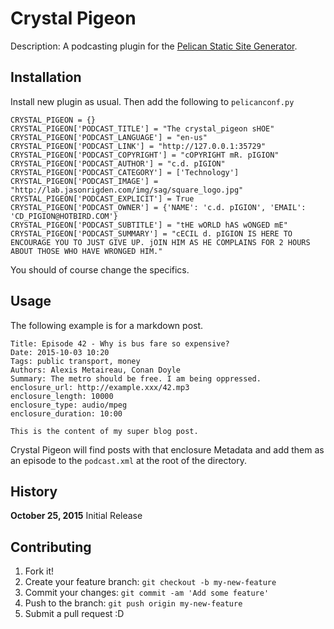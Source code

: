 
# Crystal Pigeon

Description: A podcasting plugin for the [Pelican Static Site Generator](http://blog.getpelican.com/).


## Installation

Install new plugin as usual.
Then add the following to `pelicanconf.py`

    CRYSTAL_PIGEON = {}
    CRYSTAL_PIGEON['PODCAST_TITLE'] = "The crystal_pigeon sHOE"
    CRYSTAL_PIGEON['PODCAST_LANGUAGE'] = "en-us"
    CRYSTAL_PIGEON['PODCAST_LINK'] = "http://127.0.0.1:35729"
    CRYSTAL_PIGEON['PODCAST_COPYRIGHT'] = "cOPYRIGHT mR. pIGION"
    CRYSTAL_PIGEON['PODCAST_AUTHOR'] = "c.d. pIGION"
    CRYSTAL_PIGEON['PODCAST_CATEGORY'] = ['Technology']
    CRYSTAL_PIGEON['PODCAST_IMAGE'] = "http://lab.jasonrigden.com/img/sag/square_logo.jpg"
    CRYSTAL_PIGEON['PODCAST_EXPLICIT'] = True
    CRYSTAL_PIGEON['PODCAST_OWNER'] = {'NAME': 'c.d. pIGION', 'EMAIL': 'CD_PIGION@HOTBIRD.COM'}
    CRYSTAL_PIGEON['PODCAST_SUBTITLE'] = "tHE wORLD hAS wONGED mE"
    CRYSTAL_PIGEON['PODCAST_SUMMARY'] = "cECIL d. pIGION IS HERE TO ENCOURAGE YOU TO JUST GIVE UP. jOIN HIM AS HE COMPLAINS FOR 2 HOURS ABOUT THOSE WHO HAVE WRONGED HIM."

You should of course change the specifics.

## Usage

The following example is for a markdown post.

    Title: Episode 42 - Why is bus fare so expensive?
    Date: 2015-10-03 10:20
    Tags: public transport, money
    Authors: Alexis Metaireau, Conan Doyle
    Summary: The metro should be free. I am being oppressed.
    enclosure_url: http://example.xxx/42.mp3
    enclosure_length: 10000
    enclosure_type: audio/mpeg
    enclosure_duration: 10:00

    This is the content of my super blog post.

Crystal Pigeon will find posts with that enclosure Metadata and add them as an episode to the `podcast.xml` at the root of the directory.


## History

**October 25, 2015**
Initial Release

## Contributing

1. Fork it!
2. Create your feature branch: `git checkout -b my-new-feature`
3. Commit your changes: `git commit -am 'Add some feature'`
4. Push to the branch: `git push origin my-new-feature`
5. Submit a pull request :D

